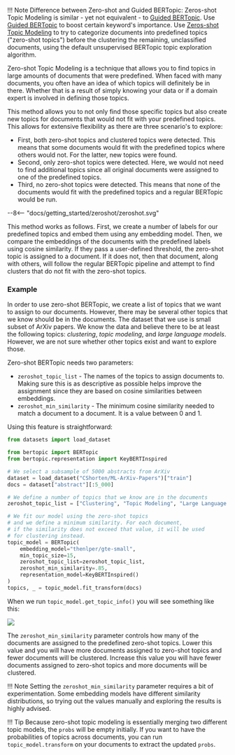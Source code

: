 !!! Note
    Difference between Zero-shot and Guided BERTopic: 
    Zeros-shot Topic Modeling is similar - yet not equivalent - to [Guided BERTopic](https://maartengr.github.io/BERTopic/getting_started/guided/guided.html). Use [Guided BERTopic](https://maartengr.github.io/BERTopic/getting_started/guided/guided.html) to boost certain keyword's importance. Use [Zeros-shot Topic Modeling](https://maartengr.github.io/BERTopic/getting_started/zeroshot/zeroshot.html) to try to categorize documents into predefined topics ("zero-shot topics") before the clustering the remaining, unclassified documents, using the default unsupervised BERTopic topic exploration algorithm.

Zero-shot Topic Modeling is a technique that allows you to find topics in large amounts of documents that were predefined. When faced with many documents, you often have an idea of which topics will definitely be in there. Whether that is a result of simply knowing your data or if a domain expert is involved in defining those topics.

This method allows you to not only find those specific topics but also create new topics for documents that would not fit with your predefined topics.
This allows for extensive flexibility as there are three scenario's to explore:

* First, both zero-shot topics and clustered topics were detected. This means that some documents would fit with the predefined topics where others would not. For the latter, new topics were found.
* Second, only zero-shot topics were detected. Here, we would not need to find additional topics since all original documents were assigned to one of the predefined topics.
* Third, no zero-shot topics were detected. This means that none of the documents would fit with the predefined topics and a regular BERTopic would be run.

<div class="svg_image">
--8<-- "docs/getting_started/zeroshot/zeroshot.svg"
</div>

This method works as follows. First, we create a number of labels for our predefined topics and embed them using any embedding model. Then, we compare the embeddings of the documents with the predefined labels using cosine similarity. If they pass a user-defined threshold, the zero-shot topic is assigned to a document. If it does not, then that document, along with others, will follow the regular BERTopic pipeline and attempt to find clusters that do not fit with the zero-shot topics.

### **Example**
In order to use zero-shot BERTopic, we create a list of topics that we want to assign to our documents. However,
there may be several other topics that we know should be in the documents. The dataset that we use is small subset of ArXiv papers.
We know the data and believe there to be at least the following topics: *clustering*, *topic modeling*, and *large language models*.
However, we are not sure whether other topics exist and want to explore those.

Zero-shot BERTopic needs two parameters:
* `zeroshot_topic_list` - The names of the topics to assign documents to. Making sure this is as descriptive as possible helps improve the assignment since they are based on cosine similarities between embeddings.
* `zeroshot_min_similarity` - The minimum cosine similarity needed to match a document to a document. It is a value between 0 and 1.


Using this feature is straightforward:

```python
from datasets import load_dataset

from bertopic import BERTopic
from bertopic.representation import KeyBERTInspired

# We select a subsample of 5000 abstracts from ArXiv
dataset = load_dataset("CShorten/ML-ArXiv-Papers")["train"]
docs = dataset["abstract"][:5_000]

# We define a number of topics that we know are in the documents
zeroshot_topic_list = ["Clustering", "Topic Modeling", "Large Language Models"]

# We fit our model using the zero-shot topics
# and we define a minimum similarity. For each document,
# if the similarity does not exceed that value, it will be used
# for clustering instead.
topic_model = BERTopic(
    embedding_model="thenlper/gte-small",
    min_topic_size=15,
    zeroshot_topic_list=zeroshot_topic_list,
    zeroshot_min_similarity=.85,
    representation_model=KeyBERTInspired()
)
topics, _ = topic_model.fit_transform(docs)
```

When we run `topic_model.get_topic_info()` you will see something like this:

<img src="zeroshot_output.png">
<br>

The `zeroshot_min_similarity` parameter controls how many of the documents are assigned to the predefined zero-shot topics. Lower this value and you will have more documents assigned to zero-shot topics and fewer documents will be clustered. Increase this value you will have fewer documents assigned to zero-shot topics and more documents will be clustered.

!!! Note
    Setting the `zeroshot_min_similarity` parameter requires a bit of experimentation. Some embedding
    models have different similarity distributions, so trying out the values manually and exploring the results
    is highly advised.


!!! Tip
    Because zero-shot topic modeling is essentially merging two different topic models, the
    `probs` will be empty initially. If you want to have the probabilities of topics across documents,
    you can run `topic_model.transform` on your documents to extract the updated `probs`.
